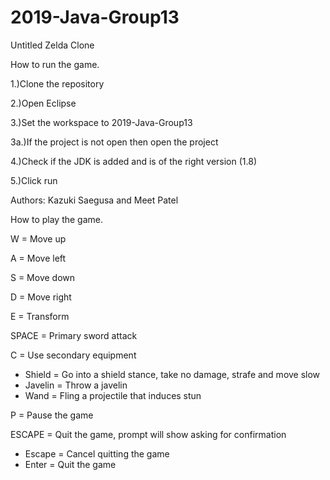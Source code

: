 # 2019-Java-Group13
Untitled Zelda Clone


How to run the game.

1.)Clone the repository

2.)Open Eclipse

3.)Set the workspace to 2019-Java-Group13

3a.)If the project is not open then open the project

4.)Check if the JDK is added and is of the right version (1.8)

5.)Click run


Authors: Kazuki Saegusa and Meet Patel


How to play the game.

W = Move up

A = Move left

S = Move down

D = Move right

E = Transform

SPACE = Primary sword attack

C = Use secondary equipment
  - Shield = Go into a shield stance, take no damage, strafe and move slow
  - Javelin = Throw a javelin
  - Wand = Fling a projectile that induces stun

P = Pause the game

ESCAPE = Quit the game, prompt will show asking for confirmation
  - Escape = Cancel quitting the game
  - Enter = Quit the game
